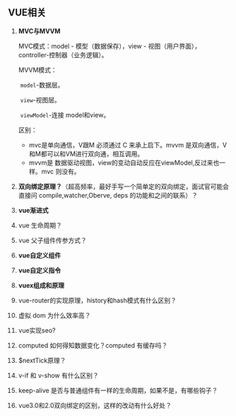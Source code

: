 ## VUE相关

1. **MVC与MVVM**

   MVC模式：model - 模型（数据保存），view - 视图（用户界面），controller-控制器（业务逻辑）。

   MVVM模式：

   ​	`model`-数据层。

   ​	`view`-视图层。

   ​	`viewModel`-连接 model和view。

   区别：

   - mvc是单向通信，V跟M 必须通过 C 来承上启下。mvvm 是双向通信，V和M都可以和VM进行双向通，相互调用。
   - mvvm是 数据驱动视图，view的变动自动反应在viewModel,反过来也一样。mvc 则没有。

2. **双向绑定原理？**（超高频率，最好手写一个简单定的双向绑定，面试官可能会直接问 compile,watcher,Oberve, deps 的功能和之间的联系）？

   

3. **vue渐进式**

4. vue 生命周期？

5. vue 父子组件传参方式？

6. **vue自定义组件**

7. **vue自定义指令**

8. **vuex组成和原理**

9. vue-router的实现原理，history和hash模式有什么区别？

10. 虚拟 dom 为什么效率高？

11. vue实现seo?

12. computed 如何得知数据变化？computed 有缓存吗？

13. $nextTick原理？

14. v-if 和 v-show 有什么区别？

15. keep-alive 是否与普通组件有一样的生命周期，如果不是，有哪些钩子？

16. vue3.0和2.0双向绑定的区别，这样的改动有什么好处？

